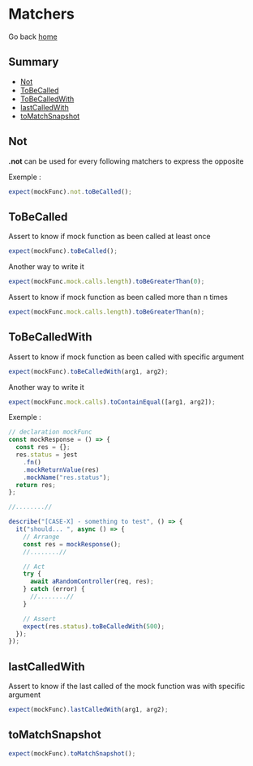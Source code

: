 # Matchers

Go back [home](../README.md/#mock-jest)

## Summary

- [Not](#not)
- [ToBeCalled](#tobecalled)
- [ToBeCalledWith](#tobecalledwith)
- [lastCalledWith](#lastcalledwith)
- [toMatchSnapshot](#tomatchsnapshot)

## Not

**.not** can be used for every following matchers to express the opposite

Exemple :

```javascript
expect(mockFunc).not.toBeCalled();
```

## ToBeCalled

Assert to know if mock function as been called at least once

```javascript
expect(mockFunc).toBeCalled();
```

Another way to write it

```javascript
expect(mockFunc.mock.calls.length).toBeGreaterThan(0);
```

Assert to know if mock function as been called more than n times

```javascript
expect(mockFunc.mock.calls.length).toBeGreaterThan(n);
```

## ToBeCalledWith

Assert to know if mock function as been called with specific argument

```javascript
expect(mockFunc).toBeCalledWith(arg1, arg2);
```

Another way to write it

```javascript
expect(mockFunc.mock.calls).toContainEqual([arg1, arg2]);
```

Exemple :

```javascript
// declaration mockFunc
const mockResponse = () => {
  const res = {};
  res.status = jest
    .fn()
    .mockReturnValue(res)
    .mockName("res.status");
  return res;
};

//........//

describe("[CASE-X] - something to test", () => {
  it("should... ", async () => {
    // Arrange
    const res = mockResponse();
    //........//

    // Act
    try {
      await aRandomController(req, res);
    } catch (error) {
      //........//
    }

    // Assert
    expect(res.status).toBeCalledWith(500);
  });
});
```

## lastCalledWith

Assert to know if the last called of the mock function was with specific argument

```javascript
expect(mockFunc).lastCalledWith(arg1, arg2);
```

## toMatchSnapshot

```javascript
expect(mockFunc).toMatchSnapshot();
```
